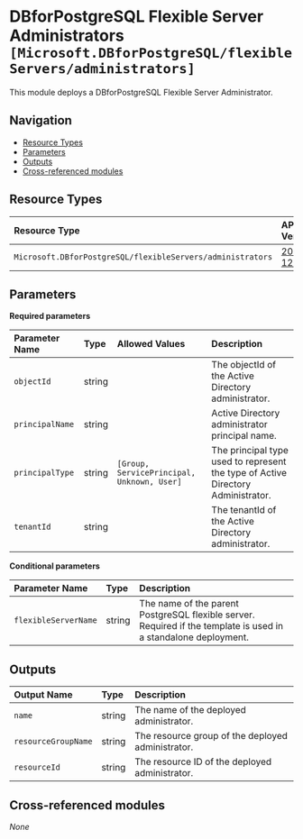 # DBforPostgreSQL Flexible Server Administrators  `[Microsoft.DBforPostgreSQL/flexibleServers/administrators]`

This module deploys a DBforPostgreSQL Flexible Server Administrator.

## Navigation

- [Resource Types](#Resource-Types)
- [Parameters](#Parameters)
- [Outputs](#Outputs)
- [Cross-referenced modules](#Cross-referenced-modules)

## Resource Types

| Resource Type | API Version |
| :-- | :-- |
| `Microsoft.DBforPostgreSQL/flexibleServers/administrators` | [2022-12-01](https://learn.microsoft.com/en-us/azure/templates/Microsoft.DBforPostgreSQL/2022-12-01/flexibleServers/administrators) |

## Parameters

**Required parameters**

| Parameter Name | Type | Allowed Values | Description |
| :-- | :-- | :-- | :-- |
| `objectId` | string |  | The objectId of the Active Directory administrator. |
| `principalName` | string |  | Active Directory administrator principal name. |
| `principalType` | string | `[Group, ServicePrincipal, Unknown, User]` | The principal type used to represent the type of Active Directory Administrator. |
| `tenantId` | string |  | The tenantId of the Active Directory administrator. |

**Conditional parameters**

| Parameter Name | Type | Description |
| :-- | :-- | :-- |
| `flexibleServerName` | string | The name of the parent PostgreSQL flexible server. Required if the template is used in a standalone deployment. |


## Outputs

| Output Name | Type | Description |
| :-- | :-- | :-- |
| `name` | string | The name of the deployed administrator. |
| `resourceGroupName` | string | The resource group of the deployed administrator. |
| `resourceId` | string | The resource ID of the deployed administrator. |

## Cross-referenced modules

_None_
